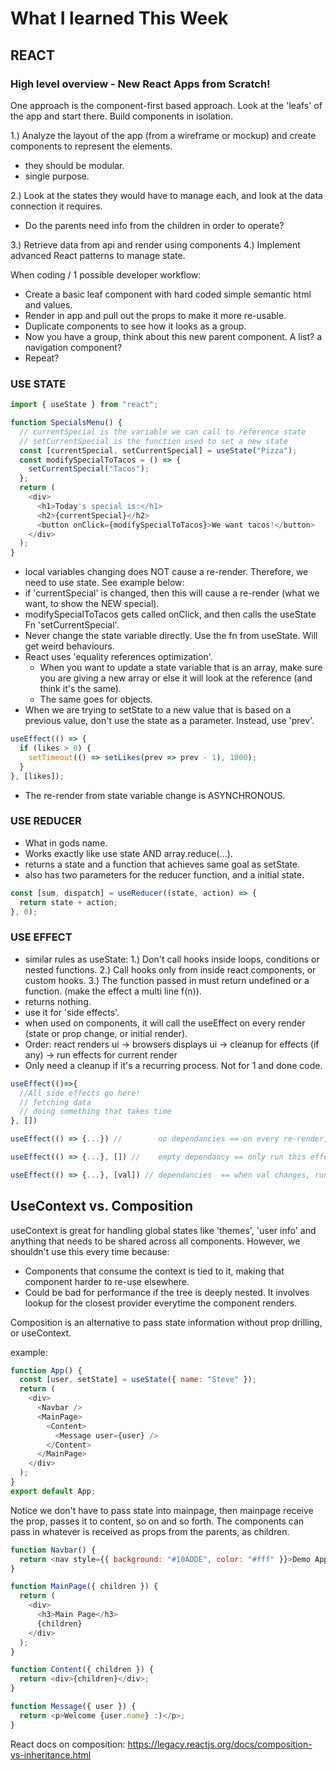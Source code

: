 # What I learned This Week

## REACT

### High level overview - New React Apps from Scratch!

One approach is the component-first based approach.  Look at the 'leafs' of the app and start there.  Build components in isolation.

1.) Analyze the layout of the app (from a wireframe or mockup) and create components to represent the elements.
* they should be modular.
* single purpose.

2.) Look at the states they would have to manage each, and look at the data connection it requires.
* Do the parents need info from the children in order to operate?

3.) Retrieve data from api and render using components
4.) Implement advanced React patterns to manage state.

When coding / 1 possible developer workflow:

* Create a basic leaf component with hard coded simple semantic html and values.
* Render in app and pull out the props to make it more re-usable.
* Duplicate components to see how it looks as a group.
* Now you have a group, think about this new parent component.  A list?  a navigation component?
* Repeat?

### USE STATE

```js
import { useState } from "react";

function SpecialsMenu() {
  // currentSpecial is the variable we can call to reference state
  // setCurrentSpecial is the function used to set a new state
  const [currentSpecial, setCurrentSpecial] = useState("Pizza");
  const modifySpecialToTacos = () => {
    setCurrentSpecial("Tacos");
  };
  return (
    <div>
      <h1>Today's special is:</h1>
      <h2>{currentSpecial}</h2>
      <button onClick={modifySpecialToTacos}>We want tacos!</button>
    </div>
  );
}
```

* local variables changing does NOT cause a re-render.  Therefore, we need to use state.  See example below:
* if 'currentSpecial' is changed, then this will cause a re-render (what we want, to show the NEW special).
* modifySpecialToTacos gets called onClick, and then calls the useState Fn 'setCurrentSpecial'.
* Never change the state variable directly.  Use the fn from useState.  Will get weird behaviours.
* React uses 'equality references optimization'.  
  * When you want to update a state variable that is an array, make sure you are giving a new array or else it will look at the reference (and think it's the same).
  * The same goes for objects.
* When we are trying to setState to a new value that is based on a previous value, don't use the state as a parameter.  Instead, use 'prev'.

```js
useEffect(() => {
  if (likes > 0) {
    setTimeout(() => setLikes(prev => prev - 1), 1000);
  }
}, [likes]);
```



* The re-render from state variable change is ASYNCHRONOUS.


### USE REDUCER

* What in gods name.
* Works exactly like use state AND array.reduce(...).
* returns a state and a function that achieves same goal as setState.
* also has two parameters for the reducer function, and a initial state.

```js
const [sum, dispatch] = useReducer((state, action) => {
  return state + action;
}, 0);

```

### USE EFFECT

* similar rules as useState:
  1.) Don't call hooks inside loops, conditions or nested functions.
  2.) Call hooks only from inside react components, or custom hooks.
  3.) The function passed in must return undefined or a function.  (make the effect a multi line f(n)).
* returns nothing.
* use it for 'side effects'.
* when used on components, it will call the useEffect on every render (state or prop change, or initial render).
* Order: react renders ui -> browsers displays ui -> cleanup for effects (if any) -> run effects for current render
* Only need a cleanup if it's a recurring process.  Not for 1 and done code.


```js
useEffect(()=>{
  //All side effects go here!
  // fetching data
  // doing something that takes time
}, [])

useEffect(() => {...}) //        no dependancies == on every re-render, run this effect

useEffect(() => {...}, []) //    empty dependancy == only run this effect on the initial (after) render, and never do it again

useEffect(() => {...}, [val]) // dependancies  == when val changes, run this effect, if any other state changes, do not run this effect
```

## UseContext vs. Composition

useContext is great for handling global states like 'themes', 'user info' and anything that needs to be shared across all components.  However, we shouldn't use this every time because:

* Components that consume the context is tied to it, making that component harder to re-use elsewhere.
* Could be bad for performance if the tree is deeply nested.  It involves lookup for the closest provider everytime the component renders.

Composition is an alternative to pass state information without prop drilling, or useContext.

example:

```javascript
function App() {
  const [user, setState] = useState({ name: "Steve" });
  return (
    <div>
      <Navbar />
      <MainPage>
        <Content>
          <Message user={user} />
        </Content>
      </MainPage>
    </div>
  );
}
export default App;
```

Notice we don't have to pass state into mainpage, then mainpage receive the prop, passes it to content, so on and so forth.  The components can pass in whatever is received as props from the parents, as children.

```javascript
function Navbar() {
  return <nav style={{ background: "#10ADDE", color: "#fff" }}>Demo App</nav>;
}

function MainPage({ children }) {
  return (
    <div>
      <h3>Main Page</h3>
      {children}
    </div>
  );
}

function Content({ children }) {
  return <div>{children}</div>;
}

function Message({ user }) {
  return <p>Welcome {user.name} :)</p>;
}
```

React docs on composition: https://legacy.reactjs.org/docs/composition-vs-inheritance.html